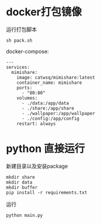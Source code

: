 # docker打包镜像

运行打包脚本
```
sh pack.sh
```

docker-compose:
```
---
services:
  mimishare:
    image: catwsq/mimishare:latest
    container_name: mimishare
    ports:
      - "80:80"
    volumes:
      - ./data:/app/data
      - ./share:/app/share
      - ./wallpaper:/app/wallpaper
      - ./config:/app/config
    restart: always
```

# python 直接运行

新建目录以及安装package
```
mkdir share
mkdir data
mkdir buffer
pip install -r requirements.txt
```

运行
```
python main.py
```



